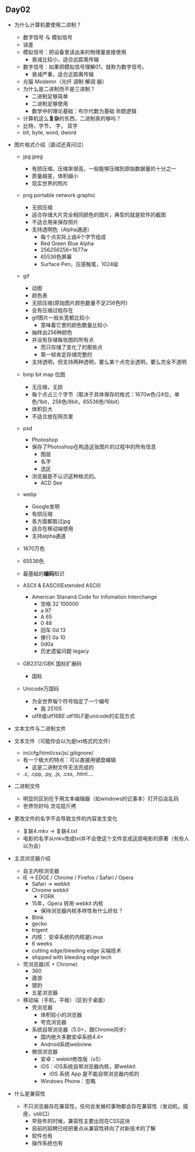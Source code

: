 ## Day02
* 为什么计算机要使用二进制？
  * 数字信号 与 模拟信号
  * 误差
  * 模拟信号：把设备里读出来的物理量直接使用
    * 衰减比较小，适合远距离传输
  * 数字信号：如果把模拟信号理解01，就称为数字信号。
    * 衰减严重，适合近距离传输
  * 光猫 Modemn（光纤 调制 解调 器）
  * 为什么是二进制而不是三进制？
    * 二进制足够简单
    * 二进制足够使用
    * 数学中的理论基础：布尔代数为基础 命题逻辑
  * 计算机这么**复杂**的东西，二进制真的够吗？
  * 比特，字节， 字， 双字
  * bit,  byte, word, dword
  
* 图片格式介绍（面试还真问过）
  * jpg jpeg
    * 有损压缩，压缩率很高，一般能够压缩到原始数据量的十分之一
    * 质量越差，体积越小
    * 现实世界的照片
  * png portable network graphic
    * 无损压缩
    * 适合存储大片完全相同颜色的图片，典型的就是软件的截图
    * 不适合用来保存照片
    * 支持透明色（Alpha通道）
      * 每个点实际上由4个字节组成
      * Red Green Blue Alpha
      * 256*256*256=1677w
      * 65536色屏幕
      * Surface Pen，压感触笔，1024级
  * gif
    * 动图
    * 颜色表
    * 无损压缩(原始图片颜色数量不足256色时)
    * 会有压缩过程存在
    * gif图片一般长宽都比较小
      * 意味着它里的颜色数量比较小
    * 抽样出256种颜色
    * 并没有存储每张图的所有点
      * 而只存储了变化了的那些点
      * 第一帧肯定存储完整的
    * 支持透明，但支持两种透明，要么某个点完全透明，要么完全不透明
  * bmp bit map 位图
    * 无压缩，无损
    * 每个点占三个字节（取决于具体保存的格式：1670w色/24位，单色/1bit，256色/8bit，65536色/16bit）
    * 体积巨大
    * 不适合放在网页里
  * psd
    * Photoshop
    * 保存了Photoshop在构造这张图片的过程中的所有信息
      * 图层
      * 名字
      * 选区
    * 浏览器是不认识这种格式的。
      * ACD See
  * webp
    * Google发明
    * 有损压缩
    * 各方面都胜过jpg
    * 适合在移动端使用
    * 支持alpha通道

  * 1670万色
  * 65536色
  * 最基础的**编码**知识
  * ASCII & EASCII(Extended ASCII)
    * American Stanand Code for Infomation Interchange
      * 空格 32   100000
      * a 97
      * A 65
      * 0 48
      * 回车 0d  13
      * 换行 0a  10
      * 0d0a
      * 历史遗留问题 legacy
  * GB2312/GBK 国标扩展码
    * 国标
  * Unicode万国码
    * 为全世界每个符号指定了一个编号
      * 我 25105
    * utf8或utf16BE utf16LF是unicode的实现方式
* 文本文件与二进制文件
* 文本文件（可能你会以为是txt格式的文件）
  * ini/cfg/html/css/js/.gitignore/
  * 有一个极大的特点：可以直接用键盘编辑
    * 这是二进制文件无法完成的
  * .c, .cpp, .py, .js, .css, .html....
* 二进制文件
  * 明显的区别在于用文本编辑器（如windows的记事本）打开后会乱码
  * 世界你好吗 烫屯锟斤拷

* 更改文件的名字不会导致文件的内容发生变化
  * 复联4.mkv -> 复联4.txt
  * 电影的名字从mkv改成txt并不会使这个文件变成这部电影的原著（有些人以为会）

* 主流浏览器介绍
    * 自主内核浏览器
    * IE -> EDGE / Chrome / Firefox / Safari / Opera
      * Safari -> webkit
      * Chrome webkit
        * FORK
      * 15年，Opera 转用 webkit 内核
        * 保持浏览器内核多样性有什么好处？
      * Blink
      * gecko
      * trigent
      * 内核： 安卓系统的内核是Linux
      * 6 weeks
      * cutting edge/bleeding edge 尖端技术
      * shipped with bleeding edge tech
    * 壳浏览器(IE + Chrome)
      * 360
      * 遨游
      * 猎豹
      * 五星浏览器
    * 移动端（手机，平板）（区别于桌面）
      * 壳浏览器
        * 体积较小的浏览器
        * 夸克浏览器
      * 系统自带浏览器（5.0+，跟Chrome同步）
        * 国内绝大多数安卓系统4.4+
        * Android系统webview
      * 微信浏览器
        * 安卓：webkit修改版（x5）
        * iOS：iOS系统自带浏览器内核，即webkit
          * iOS 系统 App 是不能自带浏览器内核的
        * Windows Phone：忽略
* 什么是兼容性
  * 不只浏览器存在兼容性，任何会发展的事物都会存在兼容性（发动机，插座，usb口）
    * 早些年的时候，兼容性主要出现在CSS这块
    * 目前的招聘已经把重点从兼容性转向了对新技术的了解
    * 软件也有
    * 操作系统也有
